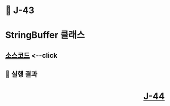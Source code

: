 # 📖 J-43

# StringBuffer 클래스
###

[소스코드](./.java) <--click
---

📘 실행 결과
---

# <p align="right">[J-44](./J_44.md)</p>

